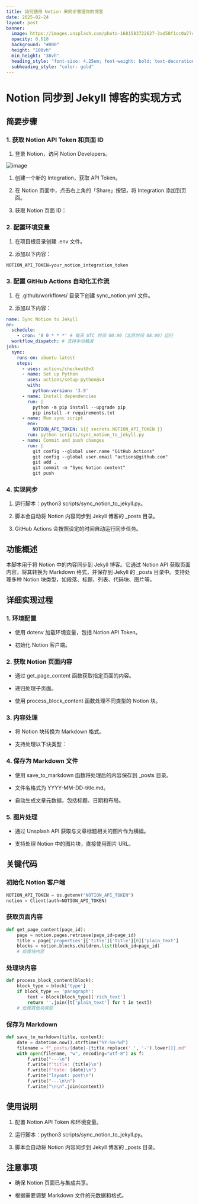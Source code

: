 ```yaml
---
title: 如何使用 Notion 来同步管理你的博客
date: 2025-02-24
layout: post
banner:
  image: https://images.unsplash.com/photo-1681583722627-3ad58f1cc0a7?crop=entropy&cs=tinysrgb&fit=max&fm=jpg&ixid=M3w2OTIwMzJ8MHwxfHJhbmRvbXx8fHx8fHx8fDE3NDA0MDY3Mzh8&ixlib=rb-4.0.3&q=80&w=1080
  opacity: 0.618
  background: "#000"
  height: "100vh"
  min_height: "38vh"
  heading_style: "font-size: 4.25em; font-weight: bold; text-decoration: underline"
  subheading_style: "color: gold"
---
```


# Notion 同步到 Jekyll 博客的实现方式

## 简要步骤

### 1. 获取 Notion API Token 和页面 ID

1. 登录 Notion，访问 Notion Developers。

![image](https://prod-files-secure.s3.us-west-2.amazonaws.com/a7a0cc5a-89b9-4cda-8686-1fba0ca52f40/d19c1afe-dea5-4312-9333-786b0ba83054/image.png?X-Amz-Algorithm=AWS4-HMAC-SHA256&X-Amz-Content-Sha256=UNSIGNED-PAYLOAD&X-Amz-Credential=ASIAZI2LB466Y4EH56XH%2F20250224%2Fus-west-2%2Fs3%2Faws4_request&X-Amz-Date=20250224T141858Z&X-Amz-Expires=3600&X-Amz-Security-Token=IQoJb3JpZ2luX2VjEPX%2F%2F%2F%2F%2F%2F%2F%2F%2F%2FwEaCXVzLXdlc3QtMiJGMEQCIGhDQZtHolBOPNRu2yb4o%2B%2F7Fz%2F3yQQiUuEhi9XNK1z%2BAiBQofM%2B2pAb%2FOrOoiYDuC5GAdUhtChIkhFfQ%2FzJpAPl3ir%2FAwguEAAaDDYzNzQyMzE4MzgwNSIMf0fsJCJV1lkpfR1cKtwD0EIOXOK21WCiehONYE8JK0h9jKk0JOqcTuWv%2FWyXSiSXlJ0gbNH1KzLnBZM2rMiyX3qcjApCf0YOKREmi6I9sgyD0g5jHyrh3w3V%2BpJtDpSktGIfuAw82ddWtMQhQDrFm5yxuv168oQZJHJNm0llg6Q2Vvl1QivhM%2BIIIsVLHCZIfxPPYlyTSt74OJ4i%2BSViknLrQ%2BXOZXtvDGKAOXw5A7wVFjgb98rwm9M54jdwQMENmspqL9A2EL7h08OKXqsMdyhDtYg4v4NHwuMiwKCuV6XPVtNJ%2BUIpQPmpmXT6b4MEizZsRkzwi0Esi4WRs1nKzt6ZEDZh7tt1UPHQFe0fIXLlmMGQtLByYnZIy8rZ4oH6RzPtqTVaqbq%2FtGrYz1fHczd%2BKx0nhe0cRdhyPqWMrxUZXsVRc%2BKey91yWHGXL8iqBFbl2RiSJL5kSWSaF6pm7WnqWOAXEQqnxHTH2Jk7Dm4C46OV%2BJ9YR53jUxyetoFrx8xKzYlY43HXY8SLSk%2Fg8AfYHemujYfKHYpHnE77YDP8NsD2vV%2FT5conZAI%2F7lY4r7DF07Jxfm0zJof5MvAeySjOasYahZAecRjNpXHPX3c4gxVMEmcueD01DqCyHzDeqt7b5ZEhFiJk%2BaUwhdfxvQY6pgH%2BHQRKTzLYexbHqJW1%2BpdtzKNfWXtEXmJ2GN%2FoBMX5Pm%2FW2K0hJ%2Fmrtiu9jTgB4a53gr3%2BrhCdPiI4VgItP6vH42Z8bUmtlY0yiP1fr5xbyKOjYlUPDvu5ytzL8wFNzzXxlxjeAwMb120xaJlxnzoyqEa7n2rfNRwm5MQriyha0rieBvgBPggf8sXlByI8xThxn2IlX1Top2ZDM95Ik9QI5LjOTaSv&X-Amz-Signature=56a0e53ec0bc62705330867f3a52f2878d401671ddcd587686bf735be48ee8e5&X-Amz-SignedHeaders=host&x-id=GetObject)

1. 创建一个新的 Integration，获取 API Token。

1. 在 Notion 页面中，点击右上角的「Share」按钮，将 Integration 添加到页面。

1. 获取 Notion 页面 ID：


### 2. 配置环境变量

1. 在项目根目录创建 .env 文件。

1. 添加以下内容：

```javascript
NOTION_API_TOKEN=your_notion_integration_token
```

### 3. 配置 GitHub Actions 自动化工作流

1. 在 .github/workflows/ 目录下创建 sync_notion.yml 文件。

1. 添加以下内容：

```yaml
name: Sync Notion to Jekyll
on:
  schedule:
    - cron: '0 0 * * *' # 每天 UTC 时间 00:00（北京时间 08:00）运行
  workflow_dispatch: # 支持手动触发
jobs:
  sync:
    runs-on: ubuntu-latest
    steps:
      - uses: actions/checkout@v3
      - name: Set up Python
        uses: actions/setup-python@v4
        with:
          python-version: '3.9'
      - name: Install dependencies
        run: |
          python -m pip install --upgrade pip
          pip install -r requirements.txt
      - name: Run sync script
        env:
          NOTION_API_TOKEN: ${{ secrets.NOTION_API_TOKEN }}
        run: python scripts/sync_notion_to_jekyll.py
      - name: Commit and push changes
        run: |
          git config --global user.name "GitHub Actions"
          git config --global user.email "actions@github.com"
          git add .
          git commit -m "Sync Notion content"
          git push
```

### 4. 实现同步

1. 运行脚本：python3 scripts/sync_notion_to_jekyll.py。

1. 脚本会自动将 Notion 内容同步到 Jekyll 博客的 _posts 目录。

1. GitHub Actions 会按照设定的时间自动运行同步任务。

## 功能概述

本脚本用于将 Notion 中的内容同步到 Jekyll 博客。它通过 Notion API 获取页面内容，将其转换为 Markdown 格式，并保存到 Jekyll 的 _posts 目录中。支持处理多种 Notion 块类型，如段落、标题、列表、代码块、图片等。

## 详细实现过程

### 1. 环境配置

- 使用 dotenv 加载环境变量，包括 Notion API Token。

- 初始化 Notion 客户端。

### 2. 获取 Notion 页面内容

- 通过 get_page_content 函数获取指定页面的内容。

- 递归处理子页面。

- 使用 process_block_content 函数处理不同类型的 Notion 块。

### 3. 内容处理

- 将 Notion 块转换为 Markdown 格式。

- 支持处理以下块类型：


### 4. 保存为 Markdown 文件

- 使用 save_to_markdown 函数将处理后的内容保存到 _posts 目录。

- 文件名格式为 YYYY-MM-DD-title.md。

- 自动生成文章元数据，包括标题、日期和布局。

### 5. 图片处理

- 通过 Unsplash API 获取与文章标题相关的图片作为横幅。

- 支持处理 Notion 中的图片块，直接使用图片 URL。

## 关键代码

### 初始化 Notion 客户端

```python
NOTION_API_TOKEN = os.getenv("NOTION_API_TOKEN")
notion = Client(auth=NOTION_API_TOKEN)
```

### 获取页面内容

```python
def get_page_content(page_id):
    page = notion.pages.retrieve(page_id=page_id)
    title = page['properties']['title']['title'][0]['plain_text']
    blocks = notion.blocks.children.list(block_id=page_id)
    # 处理块内容
```

### 处理块内容

```python
def process_block_content(block):
    block_type = block['type']
    if block_type == 'paragraph':
        text = block[block_type]['rich_text']
        return ''.join([t['plain_text'] for t in text])
    # 处理其他块类型
```

### 保存为 Markdown

```python
def save_to_markdown(title, content):
    date = datetime.now().strftime("%Y-%m-%d")
    filename = f"_posts/{date}-{title.replace(' ', '-').lower()}.md"
    with open(filename, "w", encoding="utf-8") as f:
        f.write("---\n")
        f.write(f"title: {title}\n")
        f.write(f"date: {date}\n")
        f.write("layout: post\n")
        f.write("---\n\n")
        f.write("\n\n".join(content))
```

## 使用说明

1. 配置 Notion API Token 和环境变量。

1. 运行脚本：python3 scripts/sync_notion_to_jekyll.py。

1. 脚本会自动将 Notion 内容同步到 Jekyll 博客的 _posts 目录。

## 注意事项

- 确保 Notion 页面已与集成共享。

- 根据需要调整 Markdown 文件的元数据和格式。